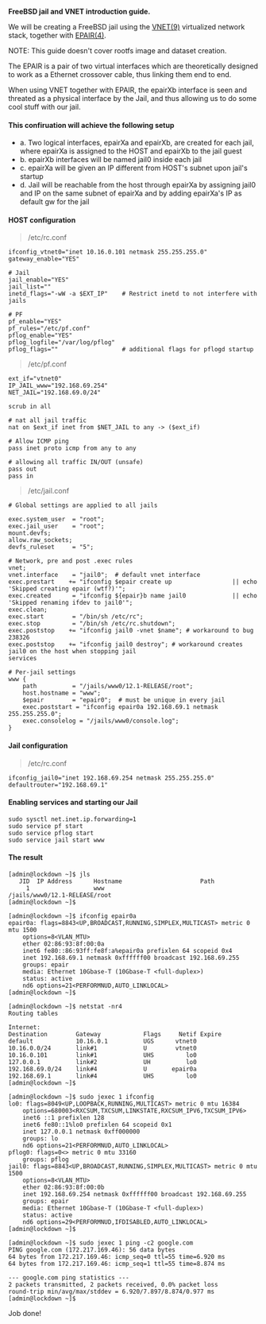 **FreeBSD jail and VNET introduction guide.**

We will be creating a FreeBSD jail using the [VNET(9)](https://www.freebsd.org/cgi/man.cgi?query=vnet&sektion=9) virtualized network stack, together with [EPAIR(4)](https://www.freebsd.org/cgi/man.cgi?query=epair&sektion=4&apropos=0&manpath=FreeBSD+12.1-RELEASE+and+Ports).

NOTE: This guide doesn't cover rootfs image and dataset creation.

The EPAIR is a pair of two virtual interfaces which are theoretically designed to work as a Ethernet crossover cable, thus linking them end to end. 

When using VNET together with EPAIR, the epairXb interface is seen and threated as a physical interface by the Jail, and thus allowing us to do some cool stuff with our jail.

#### This confiruation will achieve the following setup ####
- a. Two logical interfaces, epairXa and epairXb, are created for each jail, where epairXa is assigned to the HOST and epairXb to the jail guest
- b. epairXb interfaces will be named jail0 inside each jail
- c. epairXa will be given an IP different from HOST's subnet upon jail's startup
- d. Jail will be reachable from the host through epairXa by assigning jail0 and IP on the same subnet of epairXa and by adding epairXa's IP as default gw for the jail

#### HOST configuration ####
> /etc/rc.conf 
```
ifconfig_vtnet0="inet 10.16.0.101 netmask 255.255.255.0"
gateway_enable="YES"

# Jail
jail_enable="YES"
jail_list=""
inetd_flags="-wW -a $EXT_IP"    # Restrict inetd to not interfere with jails

# PF
pf_enable="YES"
pf_rules="/etc/pf.conf"
pflog_enable="YES"
pflog_logfile="/var/log/pflog" 
pflog_flags=""                  # additional flags for pflogd startup
```
> /etc/pf.conf
```
ext_if="vtnet0"
IP_JAIL_www="192.168.69.254"
NET_JAIL="192.168.69.0/24"

scrub in all

# nat all jail traffic
nat on $ext_if inet from $NET_JAIL to any -> ($ext_if)

# Allow ICMP ping
pass inet proto icmp from any to any

# allowing all traffic IN/OUT (unsafe)
pass out
pass in
```
> /etc/jail.conf
```
# Global settings are applied to all jails

exec.system_user  = "root";
exec.jail_user    = "root";
mount.devfs;
allow.raw_sockets;
devfs_ruleset     = "5";

# Network, pre and post .exec rules
vnet;
vnet.interface    = "jail0";  # default vnet interface
exec.prestart    += "ifconfig $epair create up                 || echo 'Skipped creating epair (wtf?)'";
exec.created      = "ifconfig ${epair}b name jail0             || echo 'Skipped renaming ifdev to jail0'";
exec.clean;
exec.start        = "/bin/sh /etc/rc";
exec.stop         = "/bin/sh /etc/rc.shutdown";
exec.poststop    += "ifconfig jail0 -vnet $name"; # workaround to bug 238326
exec.poststop    += "ifconfig jail0 destroy"; # workaround creates jail0 on the host when stopping jail
services

# Per-jail settings
www {
    path          = "/jails/www0/12.1-RELEASE/root";
    host.hostname = "www";
    $epair        = "epair0";  # must be unique in every jail
    exec.poststart = "ifconfig epair0a 192.168.69.1 netmask 255.255.255.0";
    exec.consolelog = "/jails/www0/console.log";
}
```
#### Jail configuration ####
> /etc/rc.conf
```
ifconfig_jail0="inet 192.168.69.254 netmask 255.255.255.0"
defaultrouter="192.168.69.1"
```
#### Enabling services and starting our Jail ####
```
sudo sysctl net.inet.ip.forwarding=1 
sudo service pf start
sudo service pflog start
sudo service jail start www
 ```
#### The result ####
```
[admin@lockdown ~]$ jls
   JID  IP Address      Hostname                      Path
     1                  www                           /jails/www0/12.1-RELEASE/root
[admin@lockdown ~]$ 

[admin@lockdown ~]$ ifconfig epair0a 
epair0a: flags=8843<UP,BROADCAST,RUNNING,SIMPLEX,MULTICAST> metric 0 mtu 1500
	options=8<VLAN_MTU>
	ether 02:86:93:8f:00:0a
	inet6 fe80::86:93ff:fe8f:a%epair0a prefixlen 64 scopeid 0x4
	inet 192.168.69.1 netmask 0xffffff00 broadcast 192.168.69.255
	groups: epair
	media: Ethernet 10Gbase-T (10Gbase-T <full-duplex>)
	status: active
	nd6 options=21<PERFORMNUD,AUTO_LINKLOCAL>
[admin@lockdown ~]$

[admin@lockdown ~]$ netstat -nr4
Routing tables

Internet:
Destination        Gateway            Flags     Netif Expire
default            10.16.0.1          UGS      vtnet0
10.16.0.0/24       link#1             U        vtnet0
10.16.0.101        link#1             UHS         lo0
127.0.0.1          link#2             UH          lo0
192.168.69.0/24    link#4             U       epair0a
192.168.69.1       link#4             UHS         lo0
[admin@lockdown ~]$ 

[admin@lockdown ~]$ sudo jexec 1 ifconfig
lo0: flags=8049<UP,LOOPBACK,RUNNING,MULTICAST> metric 0 mtu 16384
	options=680003<RXCSUM,TXCSUM,LINKSTATE,RXCSUM_IPV6,TXCSUM_IPV6>
	inet6 ::1 prefixlen 128
	inet6 fe80::1%lo0 prefixlen 64 scopeid 0x1
	inet 127.0.0.1 netmask 0xff000000
	groups: lo
	nd6 options=21<PERFORMNUD,AUTO_LINKLOCAL>
pflog0: flags=0<> metric 0 mtu 33160
	groups: pflog
jail0: flags=8843<UP,BROADCAST,RUNNING,SIMPLEX,MULTICAST> metric 0 mtu 1500
	options=8<VLAN_MTU>
	ether 02:86:93:8f:00:0b
	inet 192.168.69.254 netmask 0xffffff00 broadcast 192.168.69.255
	groups: epair
	media: Ethernet 10Gbase-T (10Gbase-T <full-duplex>)
	status: active
	nd6 options=29<PERFORMNUD,IFDISABLED,AUTO_LINKLOCAL>
[admin@lockdown ~]$ 

[admin@lockdown ~]$ sudo jexec 1 ping -c2 google.com
PING google.com (172.217.169.46): 56 data bytes
64 bytes from 172.217.169.46: icmp_seq=0 ttl=55 time=6.920 ms
64 bytes from 172.217.169.46: icmp_seq=1 ttl=55 time=8.874 ms

--- google.com ping statistics ---
2 packets transmitted, 2 packets received, 0.0% packet loss
round-trip min/avg/max/stddev = 6.920/7.897/8.874/0.977 ms
[admin@lockdown ~]$ 
```

Job done!


